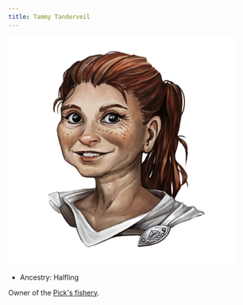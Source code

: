 ```yaml
---
title: Tammy Tanderveil
---
```


![Tammy Tanderveil](./img/tammy-tanderveil.png)
- Ancestry: Halfling



Owner of the [Pick's fishery](../../locations/settlements/picks-welcome.md#picks-fishery).